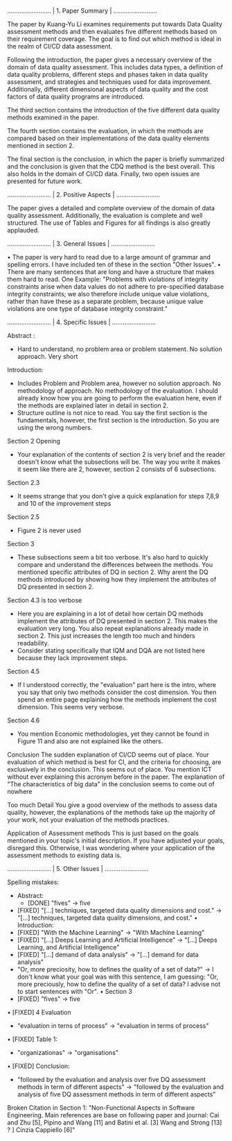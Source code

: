 .........................
| 1. Paper Summary |
.........................

The paper by Kuang-Yu Li examines requirements put towards Data Quality assessment methods and then evaluates five different methods based on their
requirement coverage. The goal is to find out which method is ideal in the realm of CI/CD data assessment.

Following the introduction, the paper gives a necessary overview of the domain of data quality assessment. This includes data types, a definition of data quality problems,
different steps and phases taken in data quality assessment, and strategies and techniques used for data improvement. Additionally, different dimensional aspects of data quality and the
cost factors of data quality programs are introduced.

The third section contains the introduction of the five different data quality methods examined in the paper.

The fourth section contains the evaluation, in which the methods are compared based on their implementations of the data quality elements mentioned in section 2.

The final section is the conclusion, in which the paper is briefly summarized and the conclusion is given that the CDQ method is the best overall.
This also holds in the domain of CI/CD data. Finally, two open issues are presented for future work.

.........................
| 2. Positive Aspects |
.........................

The paper gives a detailed and complete overview of the domain of data quality assessment.
Additionally, the evaluation is complete and well structured.
The use of Tables and Figures for all findings is also greatly applauded.

.........................
| 3. General Issues |
.........................

• The paper is very hard to read due to a large amount of grammar and spelling errors. I have included ten of these in the section "Other Issues".
• There are many sentences that are long and have a structure that makes them hard to read.
One Example: "Problems with violations of integrity constraints arise when data values do not adhere to pre-specified
database integrity constraints; we also therefore include unique value violations,
rather than have these as a separate problem, because unique value violations
are one type of database integrity constraint."

.........................
| 4. Specific Issues |
.........................

Abstract :
- Hard to understand, no problem area or problem statement. No solution approach. Very short

Introduction:
- Includes Problem and Problem area, however no solution approach. No methodology of approach. No methodology of the evaluation.
I should already know how you are going to perform the evaluation here, even if the methods are explained later in detail in section 2.
- Structure outline is not nice to read. You say the first section is the fundamentals, however, the first section is the introduction. So you are using the wrong numbers.

Section 2 Opening
- Your explanation of the contents of section 2 is very brief and the reader doesn't know what the subsections will be.
The way you write it makes it seem like there are 2, however, section 2 consists of 6 subsections.

Section 2.3
- It seems strange that you don't give a quick explanation for steps 7,8,9 and 10 of the improvement steps

Section 2.5
- Figure 2 is never used

Section 3
- These subsections seem a bit too verbose. It's also hard to quickly compare and understand the differences between the methods.
You mentioned specific attributes of DQ in section 2. Why arent the DQ methods introduced by showing how they implement the attributes of DQ presented in section 2.

Section 4.3 is too verbose
- Here you are explaining in a lot of detail how certain DQ methods implement the attributes of DQ presented in section 2. This makes the evaluation very long.
You also repeat explanations already made in section 2. This just increases the length too much and hinders readability.
- Consider stating specifically that IQM and DQA are not listed here because they lack improvement steps.

Section 4.5
- If I understood correctly, the "evaluation" part here is the intro, where you say that only two methods consider the cost dimension.
You then spend an entire page explaining how the methods implement the cost dimension. This seems very verbose.

Section 4.6
- You mention Economic methodologies, yet they cannot be found in Figure 11 and also are not explained like the others.

Conclusion
The sudden explanation of CI/CD seems out of place.
Your evaluation of which method is best for CI, and the criteria for choosing, are exclusively in the conclusion. This seems out of place.
You mention ICT without ever explaining this acronym before in the paper.
The explanation of "The characteristics of big data" in the conclusion seems to come out of nowhere

Too much Detail
You give a good overview of the methods to assess data quality, however, the explanations of the methods take up the majority of your work,
not your evaluation of the methods practices.

Application of Assessment methods
This is just based on the goals mentioned in your topic's initial description.
If you have adjusted your goals, disregard this.
Otherwise, I was wondering where your application of the assessment methods to existing data is.



.........................
| 5. Other Issues |
.........................

Spelling mistakes:

- Abstract:
    + [DONE] "fives" -> five
- [FIXED] "[...] techniques, targeted data quality dimensions and cost."
-> "[...] techniques, targeted data quality dimensions, and cost."
• Introduction:
- [FIXED] "With the Machine Learning" -> "With Machine Learning"
- [FIXED] "[...] Deeps Learning and Artificial Intelligence" -> "[...] Deeps Learning, and Artificial Intelligence"
- [FIXED] "[...] demand of data analysis" -> "[...] demand for data analysis"
- "Or, more preciosity, how to defines the quality of a set of data?"
-> I don't know what your goal was with this sentence, I am guessing: "Or, more preciously, how to define the quality of a set of data?
I advise not to start sentences with "Or".
• Section 3
- [FIXED] "fives" -> five

• [FIXED] 4 Evaluation
- "evaluation in terns of process" -> "evaluation in terms of process"

• [FIXED] Table 1:
- "organizationas" -> "organisations"

• [FIXED] Conclusion:
- "followed by the evaluation and analysis over five DQ assessment methods in term of different aspects"
-> "followed by the evaluation and analysis of five DQ assessment methods in term of different aspects"

Broken Citation in Section 1:
"Non-Functional Aspects in Software Engineering. Main references are base on following paper and journal: Cai and Zhu [5],
Pipino and Wang [11] and Batini et al. [3] Wang and Strong [13] ? ] Cinzia Cappiello [6]"